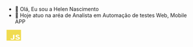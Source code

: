 - 👋 Olá, Eu sou a Helen Nascimento
- 👀 Hoje atuo na aréa de Analista em Automação de testes Web, Mobile APP



<div style="display: inline_block">
  <img align="center" alt="Helen-Js" height="30" width="40" src="https://raw.githubusercontent.com/devicons/devicon/master/icons/javascript/javascript-plain.svg">
</div

<!---
helennascimento/helennascimento is a ✨ special ✨ repository because its `README.md` (this file) appears on your GitHub profile.
You can click the Preview link to take a look at your changes.
--->
